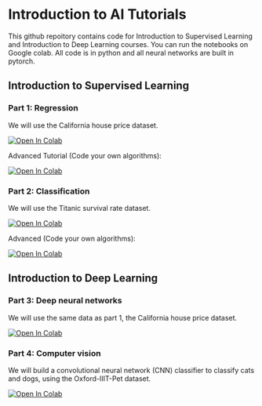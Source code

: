 # Introduction to AI Tutorials

This github repoitory contains code for Introduction to Supervised Learning and Introduction to Deep Learning courses. You can run the notebooks on Google colab. All code is in python and all neural networks are built in pytorch.

## Introduction to Supervised Learning
### Part 1: Regression
We will use the California house price dataset.

<a target="_blank" href="https://colab.research.google.com/github/lm2612/Tutorials/blob/main/1_supervised_learning_regression/1-LinearRegression_HousePrice.ipynb">
  <img src="https://colab.research.google.com/assets/colab-badge.svg" alt="Open In Colab"/>
</a>


Advanced Tutorial (Code your own algorithms):

<a target="_blank" href="https://colab.research.google.com/github/lm2612/Tutorials/blob/main/1_supervised_learning_regression/1-AdvancedLinearRegression_HousePrice.ipynb">
  <img src="https://colab.research.google.com/assets/colab-badge.svg" alt="Open In Colab"/>
</a>

### Part 2: Classification
We will use the Titanic survival rate dataset.

<a target="_blank" href="https://colab.research.google.com/github/lm2612/Tutorials/blob/main/2_supervised_learning_classification/2-Classification_Titanic.ipynb">
  <img src="https://colab.research.google.com/assets/colab-badge.svg" alt="Open In Colab"/>
</a>


Advanced (Code your own algorithms): 

<a target="_blank" href="https://colab.research.google.com/github/lm2612/Tutorials/blob/main/2_supervised_learning_classification/2-Advanced_Classification_Titanic.ipynb">
  <img src="https://colab.research.google.com/assets/colab-badge.svg" alt="Open In Colab"/>
</a>

## Introduction to Deep Learning
### Part 3: Deep neural networks
We will use the same data as part 1, the California house price dataset.

<a target="_blank" href="https://colab.research.google.com/github/lm2612/Tutorials/blob/main/3_deeplearning/3-DeepLearning_HousePrice.ipynb">
  <img src="https://colab.research.google.com/assets/colab-badge.svg" alt="Open In Colab"/>
</a>


### Part 4: Computer vision 
We will build a convolutional neural network (CNN) classifier to classify cats and dogs, using the Oxford-IIIT-Pet dataset.

<a target="_blank" href="https://colab.research.google.com/github/lm2612/Tutorials/blob/main/4_computervision/4-ComputerVision_Classification.ipynb">
  <img src="https://colab.research.google.com/assets/colab-badge.svg" alt="Open In Colab"/>
</a>



